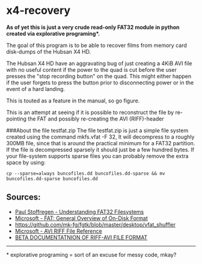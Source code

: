 x4-recovery
===========
**As of yet this is just a very crude read-only FAT32 module in python created via explorative programing\*.**

The goal of this program is to be able to recover films from memory card disk-dumps of the Hubsan X4 HD.

The Hubsan X4 HD have an aggravating bug of just creating a 4KiB AVI file with no useful content if
the power to the quad is cut before the user presses the "stop recording button" on the quad. This might either happen if the user forgets to press the button prior to disconnecting power or in the event of a hard landing.

This is touted as a feature in the manual, so go figure.

This is an attempt at seeing if it is possible to reconstruct the file by re-pointing the FAT
and possibly re-creating the AVI (RIFF)-header

###About the file testfat.zip
The file testfat.zip is just a simple file system created using the command mkfs.vfat -F 32, It will decompress to a roughly 300MB file, since that is around the practical minimum for a FAT32 partition. If the file is decompressed sparsely it should just be a few hundred bytes. If your file-system supports sparse files you can probably remove the extra space by using:
```
cp --sparse=always buncofiles.dd buncofiles.dd-sparse && mv buncofiles.dd-sparse buncofiles.dd
```

Sources:
-----
* [Paul Stoffregen - Understanding FAT32 Filesystems](https://www.pjrc.com/tech/8051/ide/fat32.html)
* [Microsoft - FAT: General Overview of On-Disk Format](http://staff.washington.edu/dittrich/misc/fatgen103.pdf)
* https://github.com/mk-fg/fgtk/blob/master/desktop/vfat_shuffler
* [Microsoft - AVI RIFF File Reference](http://msdn.microsoft.com/en-us/library/ms779636.aspx)
* [BETA DOCUMENTATNION OF RIFF-AVI FILE FORMAT](http://pvdtools.sourceforge.net/aviformat.txt)

____
\* explorative programing = sort of an excuse for messy code, mkay?
